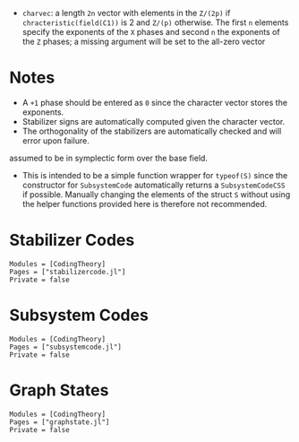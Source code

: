 * `charvec`: a length `2n` vector with elements in the `Z/(2p)` if
  `chracteristic(field(C1))` is 2 and `Z/(p)` otherwise. The first `n` elements
  specify the exponents of the `X` phases and second `n` the exponents of the
  `Z` phases; a missing argument will be set to the all-zero vector

# Notes
* A `+1` phase should be entered as `0` since the character vector stores the
  exponents.
* Stabilizer signs are automatically computed given the character vector.
* The orthogonality of the stabilizers are automatically checked and will error
  upon failure.

assumed to be in
symplectic form over the base field.

* This is intended to be a simple function wrapper for `typeof(S)` since the
 constructor for `SubsystemCode` automatically returns a `SubsystemCodeCSS` if possible.
 Manually changing the elements of the struct `S` without using the helper
 functions provided here is therefore not recommended.

# Stabilizer Codes

```@autodocs
Modules = [CodingTheory]
Pages = ["stabilizercode.jl"]
Private = false
```

# Subsystem Codes

```@autodocs
Modules = [CodingTheory]
Pages = ["subsystemcode.jl"]
Private = false
```

# Graph States

```@autodocs
Modules = [CodingTheory]
Pages = ["graphstate.jl"]
Private = false
```
